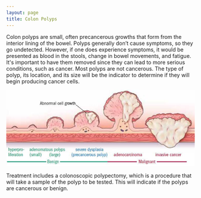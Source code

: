 ```yaml
---
layout: page
title: Colon Polyps
---
```


<p>
Colon polyps are small, often precancerous growths that form from the interior lining of the bowel.
Polyps generally don’t cause symptoms, so they go undetected.
However, if one does experience symptoms, it would be presented as blood in the stools, change in bowel movements, and fatigue.
It's important to have them removed since they can lead to more serious conditions, such as cancer.
Most polyps are not cancerous.
The type of polyp, its location, and its size will be the indicator to determine if they will begin producing cancer cells.
</p>

<img class="inline-block justify-center max-w-md" src="../img/conditions/polyps.jpg">

<p>
Treatment includes a colonoscopic polypectomy, which is a procedure that will take a sample of the polyp to be tested.
This will indicate if the polyps are cancerous or benign.
</p>
